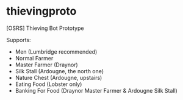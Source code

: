 # thievingproto
[OSRS] Thieving Bot Prototype

Supports:
  
  - Men (Lumbridge recommended)
  - Normal Farmer
  - Master Farmer (Draynor)
  - Silk Stall (Ardougne, the north one)
  - Nature Chest (Ardougne, upstairs)
  - Eating Food (Lobster only)
  - Banking For Food (Draynor Master Farmer & Ardougne Silk Stall)
